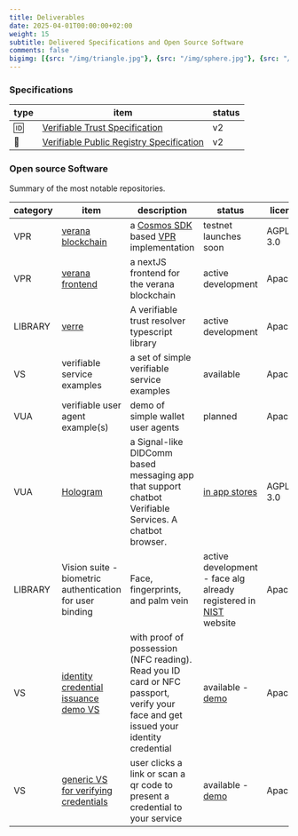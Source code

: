 ```yaml
---
title: Deliverables
date: 2025-04-01T00:00:00+02:00
weight: 15
subtitle: Delivered Specifications and Open Source Software
comments: false
bigimg: [{src: "/img/triangle.jpg"}, {src: "/img/sphere.jpg"}, {src: "/img/hexagon.jpg"}]
---
```

### Specifications

| type | item | status |
|------|--------|------|
| 🆔 | [Verifiable Trust Specification](https://verana-labs.github.io/verifiable-trust-spec/) | v2 |
| 🔗 | [Verifiable Public Registry Specification](https://verana-labs.github.io/verifiable-trust-vpr-spec/) | v2 |

### Open source Software

Summary of the most notable repositories.

| category    | item      | description   | status| license |
|-------------|-----------|---------------|-------|---------|
| VPR | [verana blockchain](https://github.com/verana-labs/verana-blockchain) | a [Cosmos SDK](https://docs.cosmos.network/) based [VPR](https://verana-labs.github.io/verifiable-trust-vpr-spec/)  implementation | testnet launches soon | AGPL-3.0 |
| VPR | [verana frontend](https://github.com/verana-labs/verana-frontend) | a nextJS frontend for the verana blockchain | active development | Apache2 |
| LIBRARY | [verre](https://github.com/verana-labs/verre) | A verifiable trust resolver typescript library | active development | Apache2 |
| VS | verifiable service examples | a set of simple verifiable service examples| available | Apache2 |
| VUA | verifiable user agent example(s) | demo of simple wallet user agents| planned | Apache2 |
| VUA | [Hologram](https://github.com/2060-io/hologram-app) | a Signal-like DIDComm based messaging app that support chatbot Verifiable Services. A chatbot browser. | [in app stores](https://hologram.zone/) | AGPL-3.0 |
| LIBRARY | Vision suite - biometric authentication for user binding |  Face, fingerprints, and palm vein | active development - face alg already registered in [NIST](https://www.nist.gov/programs-projects/face-technology-evaluations-frtefate) website| Apache2 |
| VS | [identity credential issuance demo VS](https://github.com/2060-io/unic.id-issuer-dts) | with proof of possession (NFC reading). Read you ID card or NFC passport, verify your face and get issued your identity credential| available - [demo](https://unic-id-issuer.demos.dev.2060.io/invitation) | Apache2 |
| VS | [generic VS for verifying credentials](https://github.com/2060-io/generic-verifier) | user clicks a link or scan a qr code to present a credential to your service | available - [demo](https://unic-id-verifier.demos.dev.2060.io/en) | Apache2 |
